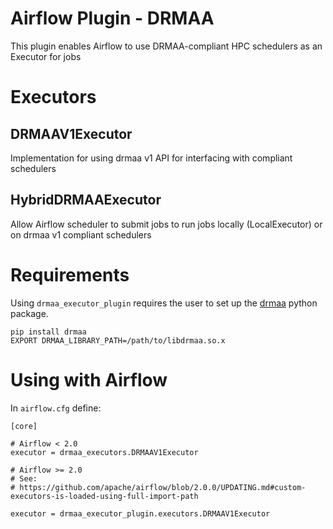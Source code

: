 # Airflow Plugin - DRMAA

This plugin enables Airflow to use DRMAA-compliant HPC schedulers as an Executor for jobs

# Executors

## DRMAAV1Executor

Implementation for using drmaa v1 API for interfacing with compliant schedulers

## HybridDRMAAExecutor

Allow Airflow scheduler to submit jobs to run jobs locally (LocalExecutor) or on drmaa v1 compliant schedulers


# Requirements

Using `drmaa_executor_plugin` requires the user to set up the [drmaa](https://github.com/pygridtools/drmaa-python) python package.

```
pip install drmaa
EXPORT DRMAA_LIBRARY_PATH=/path/to/libdrmaa.so.x
```

# Using with Airflow

In `airflow.cfg` define:

```
[core]

# Airflow < 2.0
executor = drmaa_executors.DRMAAV1Executor

# Airflow >= 2.0
# See:
# https://github.com/apache/airflow/blob/2.0.0/UPDATING.md#custom-executors-is-loaded-using-full-import-path

executor = drmaa_executor_plugin.executors.DRMAAV1Executor

```
